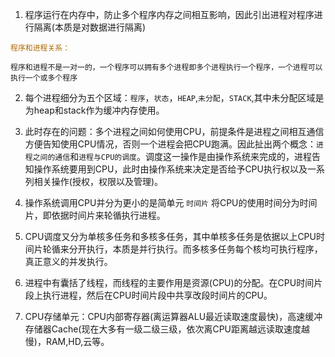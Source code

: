 1. 程序运行在内存中，防止多个程序内存之间相互影响，因此引出进程对程序进行隔离(本质是对数据进行隔离)

<code><font color=#ad6800>程序和进程关系：</font></code>

    程序和进程不是一对一的，一个程序可以拥有多个进程即多个进程执行一个程序，一个进程可以执行一个或多个程序

2. 每个进程细分为五个区域：`程序`，`状态`，`HEAP`,`未分配`，`STACK`,其中未分配区域是为heap和stack作为缓冲内存使用。

3. 此时存在的问题：多个进程之间如何使用CPU，前提条件是进程之间相互通信方便告知使用CPU情况，否则一个进程会把CPU跑满。因此扯出两个概念：``进程之间的通信``和`进程与CPU的调度`。调度这一操作是由操作系统来完成的，进程告知操作系统要用到CPU，此时由操作系统来决定是否给予CPU执行权以及一系列相关操作(授权，权限以及管理)。

4. 操作系统调用CPU并分为更小的是简单元 `时间片` 将CPU的使用时间分为时间片，即依据时间片来轮循执行进程。

5. CPU调度又分为单核多任务和多核多任务，其中单核多任务是依据以上CPU时间片轮循来分开执行，本质是并行执行。而多核多任务每个核均可执行程序，真正意义的并发执行。

6. 进程中有囊括了线程，而线程的主要作用是资源(CPU)的分配。在CPU时间片段上执行进程，然后在CPU时间片段中共享改段时间片的CPU。

7. CPU存储单元：CPU内部寄存器(离运算器ALU最近读取速度最快)，高速缓冲存储器Cache(现在大多有一级二级三级，依次离CPU距离越远读取速度越慢)，RAM,HD,云等。
